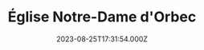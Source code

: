 ---
date: 2023-08-25T17:31:54.000Z
title: Église Notre-Dame d'Orbec
latitude: 49.01891998531827
longitude: 0.4087332598100144
category: checkin
---